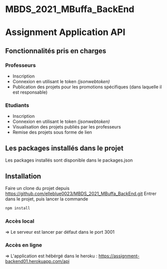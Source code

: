 # MBDS_2021_MBuffa_BackEnd

# Assignment Application API

## Fonctionnalités pris en charges

### Professeurs
- Inscription 
- Connexion en utilisant le token _(jsonwebtoken)_
- Publication des projets pour les promotions spécifiques (dans laquelle il est responsable)


### Etudiants
- Inscription
- Connexion en utilisant le token _(jsonwebtoken)_
- Visualisation des projets publiés par les professeurs
- Remise des projets sous forme de lien 


## Les packages installés dans le projet
Les packages installés sont disponible dans le packages.json

## Installation
Faire un clone du projet depuis https://github.com/elleblue0023/MBDS_2021_MBuffa_BackEnd.git 
Entrer dans le projet, puis lancer la commande
```sh
npm install
```
### Accès local 
=> Le serveur est lancer par défaut dans le port 3001

### Accès en ligne
=> L'application est hébérgé dans le heroku : https://assignment-backend01.herokuapp.com/api
